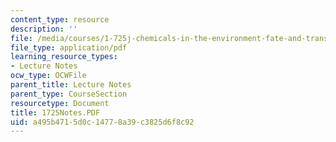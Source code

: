 ```yaml
---
content_type: resource
description: ''
file: /media/courses/1-725j-chemicals-in-the-environment-fate-and-transport-fall-2004/a495b4715d0c14778a39c3825d6f8c92_1725Notes.PDF
file_type: application/pdf
learning_resource_types:
- Lecture Notes
ocw_type: OCWFile
parent_title: Lecture Notes
parent_type: CourseSection
resourcetype: Document
title: 1725Notes.PDF
uid: a495b471-5d0c-1477-8a39-c3825d6f8c92
---
```


